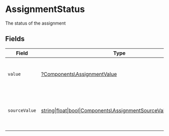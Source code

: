 # AssignmentStatus

The status of the assignment


## Fields

| Field                                                                                                              | Type                                                                                                               | Required                                                                                                           | Description                                                                                                        | Example                                                                                                            |
| ------------------------------------------------------------------------------------------------------------------ | ------------------------------------------------------------------------------------------------------------------ | ------------------------------------------------------------------------------------------------------------------ | ------------------------------------------------------------------------------------------------------------------ | ------------------------------------------------------------------------------------------------------------------ |
| `value`                                                                                                            | [?Components\AssignmentValue](../../Models/Components/AssignmentValue.md)                                          | :heavy_minus_sign:                                                                                                 | The StackOne unified assignment status.                                                                            | in_progress                                                                                                        |
| `sourceValue`                                                                                                      | [string\|float\|bool\|Components\AssignmentSourceValue4\|array\|null](../../Models/Components/AssignmentSourceValue.md) | :heavy_minus_sign:                                                                                                 | The original status value from the provider before normalization.                                                  |                                                                                                                    |